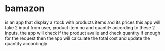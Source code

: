 # bamazon
is an app that display a stock with products items and its prices 
this app will take 2 input from user, product item no and quantity 
according to these 2 inputs, the app will check if the product availe and check quantity if enough for the request
then the app will calculate the total cost and update the quantity accordingly 
